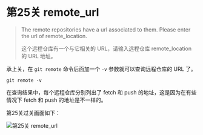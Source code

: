 
# 第25关 remote_url

> The remote repositories have a url associated to them.  Please enter the url of remote_location.
>
> 这个远程仓库有一个与它相关的 URL，请输入远程仓库 remote_location 的 URL 地址。

承上关，在 `git remote` 命令后面加一个 `-v` 参数就可以查询远程仓库的 URL 了。

```shell
git remote -v
```

在查询结果中，每个远程仓库分别列出了 fetch 和 push 的地址，这是因为在有些情况下 fetch 和 push 的地址是不一样的。

第25关过关画面如下：

![第25关 remote_url](./images/level-25-remote-url.png)
